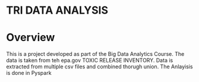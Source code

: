 # TRI DATA ANALYSIS

# Overview
This is a project developed as part of the Big Data Analytics Course. The data is taken from teh epa.gov TOXIC RELEASE INVENTORY. Data is extracted from multiple csv files and combined thorugh union. The Anlayisis is done in Pyspark 
